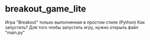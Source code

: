 # breakout_game_lite
Игра "Breakout" только выполненная в простом стиле (Python)
Как запустить?
Для того чтобы запустить игру, нужно открыть файл "main.py"
